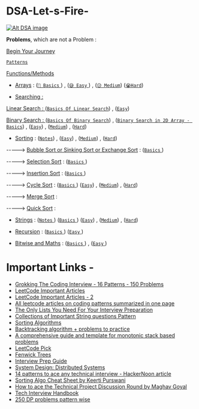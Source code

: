 # DSA-Let-s-Fire-

[![Alt DSA image](https://fiverr-res.cloudinary.com/images/t_main1,q_auto,f_auto,q_auto,f_auto/gigs/121662126/original/55059c64dd71754bf4276b8b9077cc139c59af52/do-data-structures-algorithms-in-java-programming.png)](https://github.com/YourOwnItsMeDHC/DSA-Let-s-Fire-)

**Problems**, which are not a Problem :

[Begin Your Journey](https://github.com/YourOwnItsMeDHC/ProgramBasics/tree/master/src/deepak)


[`Patterns`](https://github.com/YourOwnItsMeDHC/DSA-Let-s-Fire-/tree/master/Patterns/src/com/company)


[Functions/Methods](https://github.com/YourOwnItsMeDHC/DSA-Let-s-Fire-/tree/master/Functions/src/com/functions)

*  [Arrays](https://github.com/YourOwnItsMeDHC/DSA-Let-s-Fire-/tree/master/Arrays) :
([`🤣 Basics` ](https://github.com/YourOwnItsMeDHC/DSA-Let-s-Fire-/tree/master/Arrays/Basics/src/com/company)) , 
([`😅 Easy` ](https://github.com/YourOwnItsMeDHC/DSA-Let-s-Fire-/tree/master/Arrays/Easy)) ,
([`😥 Medium`](https://github.com/YourOwnItsMeDHC/DSA-Let-s-Fire-/tree/master/Arrays/Medium))
([`😭Hard`](https://github.com/YourOwnItsMeDHC/DSA-Let-s-Fire-/tree/master/Arrays/Hard))

*  [Searching :](https://github.com/YourOwnItsMeDHC/DSA-Let-s-Fire-/tree/master/Searching)

[Linear Search : ](https://github.com/YourOwnItsMeDHC/DSA-Let-s-Fire-/tree/master/Linear%20Search)
([`Basics Of Linear Search`](https://github.com/YourOwnItsMeDHC/DSA-Let-s-Fire-/tree/master/Linear%20Search/Linear_Search_Basics/src/com/company)) , 
([`Easy`](https://github.com/YourOwnItsMeDHC/DSA-Let-s-Fire-/tree/master/Linear%20Search/Easy))

[Binary Search : ](https://github.com/YourOwnItsMeDHC/DSA-Let-s-Fire-/tree/master/Searching/Binary%20Search/src/com/company)
([`Basics Of Binary Search`](https://github.com/YourOwnItsMeDHC/DSA-Let-s-Fire-/tree/master/Binary%20Search/Basic/src/com/company)) , 
([`Binary Search in 2D Array - Basics`](https://github.com/YourOwnItsMeDHC/DSA-Let-s-Fire-/tree/master/Binary%20Search/Basic_2D_Array/src/com/company)) ,
([`Easy`](https://github.com/YourOwnItsMeDHC/DSA-Let-s-Fire-/tree/master/Binary%20Search/Easy)) ,
([`Medium`](https://github.com/YourOwnItsMeDHC/DSA-Let-s-Fire-/tree/master/Binary%20Search/Medium)) ,
([`Hard`](https://github.com/YourOwnItsMeDHC/DSA-Let-s-Fire-/tree/master/Binary%20Search/Hard))



*  [Sorting](https://github.com/YourOwnItsMeDHC/DSA-Let-s-Fire-/tree/master/Sorting) :
([`Notes`](https://github.com/YourOwnItsMeDHC/DSA-Let-s-Fire-/tree/master/Sorting/Notes)) ,
([`Easy`](https://github.com/YourOwnItsMeDHC/DSA-Let-s-Fire-/tree/master/Sorting/Easy)) ,
([`Medium`](https://github.com/YourOwnItsMeDHC/DSA-Let-s-Fire-/tree/master/Sorting/Medium)) ,
([`Hard`](https://github.com/YourOwnItsMeDHC/DSA-Let-s-Fire-/tree/master/Sorting/Hard))

----->   [Bubble Sort or Sinking Sort or Exchange Sort](https://github.com/YourOwnItsMeDHC/DSA-Let-s-Fire-/tree/master/Sorting/Bubble%20Sort) :
([`Basics` ](https://github.com/YourOwnItsMeDHC/DSA-Let-s-Fire-/tree/master/Sorting/Bubble%20Sort/Basics/src/com/company))

----->   [Selection Sort](https://github.com/YourOwnItsMeDHC/DSA-Let-s-Fire-/tree/master/Sorting/Selection%20Sort) :
([`Basics` ](https://github.com/YourOwnItsMeDHC/DSA-Let-s-Fire-/tree/master/Sorting/Selection%20Sort/Basics/src/com/company))

----->   [Insertion Sort](https://github.com/YourOwnItsMeDHC/DSA-Let-s-Fire-/tree/master/Sorting/Insertion%20Sort) :
([`Basics` ](https://github.com/YourOwnItsMeDHC/DSA-Let-s-Fire-/tree/master/Sorting/Insertion%20Sort/Basics/src/com/company))

----->   [Cycle Sort](https://github.com/YourOwnItsMeDHC/DSA-Let-s-Fire-/tree/master/Sorting/Cycle%20Sort) :
([`Basics` ](https://github.com/YourOwnItsMeDHC/DSA-Let-s-Fire-/tree/master/Sorting/Cycle%20Sort/Basics/src/com/company))
([`Easy`](https://github.com/YourOwnItsMeDHC/DSA-Let-s-Fire-/tree/master/Sorting/Cycle%20Sort/Easy)) ,
([`Medium`](https://github.com/YourOwnItsMeDHC/DSA-Let-s-Fire-/tree/master/Sorting/Cycle%20Sort/Medium)) ,
([`Hard`](https://github.com/YourOwnItsMeDHC/DSA-Let-s-Fire-/tree/master/Sorting/Cycle%20Sort/Hard))

----->   [Merge Sort](https://github.com/YourOwnItsMeDHC/DSA-Let-s-Fire-/blob/master/Recursion/Basics/src/com/company/f1MergeSort.java) :

----->   [Quick Sort](https://github.com/YourOwnItsMeDHC/DSA-Let-s-Fire-/blob/master/Recursion/Basics/src/com/company/f2QuickSort.java) :


*  [Strings](https://github.com/YourOwnItsMeDHC/DSA-Let-s-Fire-/tree/master/Strings/Basics) :
([`Notes` ](https://github.com/YourOwnItsMeDHC/DSA-Let-s-Fire-/tree/master/Strings/Notes))
([`Basics` ](https://github.com/YourOwnItsMeDHC/DSA-Let-s-Fire-/tree/master/Strings/Basics/src/com/company))
([`Easy`](https://github.com/YourOwnItsMeDHC/DSA-Let-s-Fire-/tree/master/Strings/Easy)) ,
([`Medium`](https://github.com/YourOwnItsMeDHC/DSA-Let-s-Fire-/tree/master/Strings/Medium)) ,
([`Hard`](https://github.com/YourOwnItsMeDHC/DSA-Let-s-Fire-/tree/master/Sorting/Cycle%20Sort/Hard))



*  [Recursion](https://github.com/YourOwnItsMeDHC/DSA-Let-s-Fire-/tree/master/Recursion) :
([`Basics` ](https://github.com/YourOwnItsMeDHC/DSA-Let-s-Fire-/tree/master/Recursion/Basics/src/com/company))
([`Easy` ](https://github.com/YourOwnItsMeDHC/DSA-Let-s-Fire-/tree/master/Recursion/Easy))



*  [Bitwise and Maths](https://github.com/YourOwnItsMeDHC/DSA-Let-s-Fire-/tree/master/Bitwise%20%26%20Maths/src/com/company) :
([`Basics` ](https://github.com/YourOwnItsMeDHC/DSA-Let-s-Fire-/tree/master/Bitwise%20%26%20Maths/src/com/company)) ,
([`Easy` ](https://github.com/YourOwnItsMeDHC/DSA-Let-s-Fire-/tree/master/Bitwise%20%26%20Maths/Bitwise/Easy))







# Important Links -
- [Grokking The Coding Interview - 16 Patterns - 150 Problems](https://glucko.github.io/codeprep/)
- [LeetCode Important Articles](https://leetcode.com/discuss/general-discussion/665604/Important-and-Useful-links-from-all-over-the-LeetCode)
- [LeetCode Important Articles - 2](https://gist.github.com/avidLearnerInProgress/1c0d49f5069bc45712ddd5e70c11d2d9)
- [All leetcode articles on coding patterns summarized in one page](https://leetcode.com/discuss/interview-question/5366542/all-leetcode-articles-on-coding-patterns-summarized-in-one-page)
- [The Only Lists You Need For Your Interview Preparation](https://leetcode.com/discuss/interview-question/2069641/the-only-lists-you-need-for-your-interview-preparation)
- [Collections of Important String questions Pattern](https://leetcode.com/discuss/interview-question/2001789/collections-of-important-string-questions-pattern)
- [Sorting Algorithms](https://leetcode.com/discuss/general-discussion/1091763/must-do-all-required-sorting-algorithms-complete-guide)
- [Backtracking algorithm + problems to practice](https://leetcode.com/discuss/study-guide/1405817/backtracking-algorithm-problems-to-practice)
- [A comprehensive guide and template for monotonic stack based problems](https://leetcode.com/discuss/study-guide/2347639/A-comprehensive-guide-and-template-for-monotonic-stack-based-problems)
- [LeetCode Pick](https://leetcode.com/discuss/general-discussion/1041234/become-leetcodes-pick-win-leetcoins-and-leetcode-goodies)
- [Fenwick Trees](https://leetcode.com/discuss/general-discussion/1093346/introduction-to-fenwick-treebinary-indexed-treebit)
- [Interview Prep Guide](https://leetcode.com/discuss/interview-question/1098600/topics-which-you-cant-skip-interview-preparation-study-plan-using-leetcode)
- [System Design: Distributed Systems](https://leetcode.com/discuss/general-discussion/1105898/system-design-introduction-to-distributed-systems-designing-a-highly-available-system)
- [14 patterns to ace any technical interview - HackerNoon article](https://hackernoon.com/14-patterns-to-ace-any-coding-interview-question-c5bb3357f6ed)
- [Sorting Algo Cheat Sheet by Keerti Purswani](https://youtu.be/4gW6P5A1gxs)
- [How to ace the Technical Project Discussion Round by Maghav Goyal](https://medium.com/@maghavgoyal/the-brute-force-approach-70ff8e4fc622)
- [Tech Interview Handbook](https://www.techinterviewhandbook.org/)
- [250 DP problems pattern wise](https://leetcode.com/discuss/general-discussion/1000929/solved-all-dynamic-programming-dp-problems-in-7-months?__cf_chl_rt_tk=.rkOKUlVs_PoBy4IYH8EoRxdaMNsvOJBI5t71H.qTBg-1718522029-0.0.1.1-5481)



